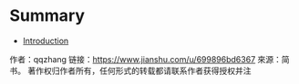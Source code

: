# Summary

  * [Introduction](README.md)
  

作者：qqzhang
链接：https://www.jianshu.com/u/699896bd6367
來源：简书。
著作权归作者所有，任何形式的转载都请联系作者获得授权并注

